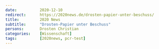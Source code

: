 ```yaml
---
date:          2020-12-10
redirect:      https://2020news.de/drosten-papier-unter-beschuss/
title:         2020 News
subtitle:      "Drosten-Papier unter Beschuss"
persons:       Drosten Christian
categories:    [Wissenschaft]
tags:          [2020news, pcr-test]
---
```


